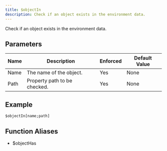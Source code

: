 ```yaml
---
title: $objectIn
description: Check if an object exists in the environment data.
---
```


Check if an object exists in the environment data.
## Parameters
| Name |         Description          | Enforced | Default Value |
|------|------------------------------|----------|---------------|
| Name | The name of the object.      | Yes      | None          |
| Path | Property path to be checked. | Yes      | None          |
## Example
```eats
$objectIn[name;path]
```
## Function Aliases
- $objectHas